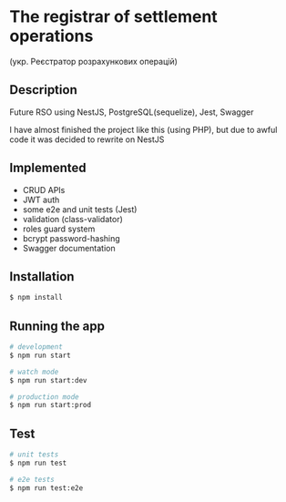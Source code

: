 # The registrar of settlement operations 
 (укр. Реєстратор розрахункових операцій)

## Description
Future RSO using NestJS, PostgreSQL(sequelize), Jest, Swagger 

I have almost finished the project like this (using PHP), but due to awful code it was decided to rewrite on NestJS

## Implemented
 * CRUD APIs
 * JWT auth
 * some e2e and unit tests (Jest)
 * validation (class-validator)
 * roles guard system
 * bcrypt password-hashing
 * Swagger documentation

## Installation

```bash
$ npm install
```

## Running the app

```bash
# development
$ npm run start

# watch mode
$ npm run start:dev

# production mode
$ npm run start:prod
```

## Test

```bash
# unit tests
$ npm run test

# e2e tests
$ npm run test:e2e



